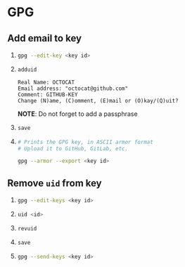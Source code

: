 # GPG

## Add email to key

1.
    ```bash
    gpg --edit-key <key id>
    ```

1.
    ```bash
    adduid
    ```
    ```
    Real Name: OCTOCAT
    Email address: "octocat@github.com"
    Comment: GITHUB-KEY
    Change (N)ame, (C)omment, (E)mail or (O)kay/(Q)uit?
    ```

    **NOTE**: Do not forget to add a passphrase

1.
    ```bash
    save
    ```

1.
    ```bash
    # Prints the GPG key, in ASCII armor format
    # Upload it to GitHub, GitLab, etc.

    gpg --armor --export <key id>
    ````

## Remove `uid` from key

1.
    ```bash
    gpg --edit-keys <key id>
    ```

1.
    ```bash
    uid <id>
    ```

1.
    ```bash
    revuid
    ```

1.
    ```bash
    save
    ```

1.
    ```bash
    gpg --send-keys <key id>
    ```
